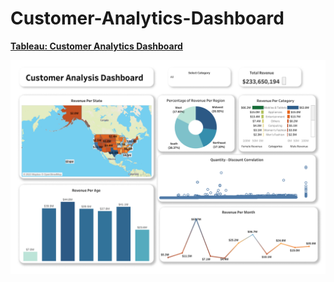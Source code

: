 # Customer-Analytics-Dashboard

**[Tableau: Customer Analytics Dashboard](https://public.tableau.com/app/profile/derricktogodui/viz/HRANALYTICSDASHBOARD_16970522842490/HRANALYTICSDASHBOARD)**

![dash](https://github.com/derricktogodui/Customer-Analytics-Dashboard/blob/main/Dashboard%203.png)
